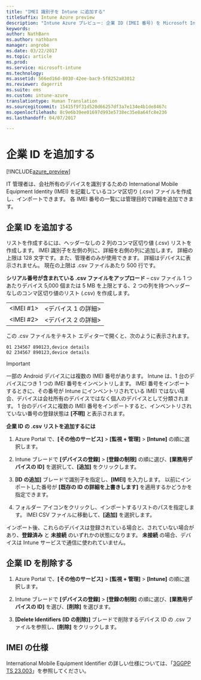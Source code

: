 ```yaml
---
title: "IMEI 識別子を Intune に追加する"
titleSuffix: Intune Azure preview
description: "Intune Azure プレビュー: 企業 ID (IMEI 番号) を Microsoft Intune に追加する方法について説明します。 "
keywords: 
author: NathBarn
ms.author: nathbarn
manager: angrobe
ms.date: 03/22/2017
ms.topic: article
ms.prod: 
ms.service: microsoft-intune
ms.technology: 
ms.assetid: 566ed16d-8030-42ee-bac9-5f8252a83012
ms.reviewer: dagerrit
ms.suite: ems
ms.custom: intune-azure
translationtype: Human Translation
ms.sourcegitcommit: 15415f9f31d520d66257df3a7e134e4b1de8467c
ms.openlocfilehash: 8c9e6b39ee01697d993e5738ec35e8a64fc8e236
ms.lasthandoff: 04/07/2017

---
```


# <a name="add-corporate-identifiers"></a>企業 ID を追加する

[!INCLUDE[azure_preview](../includes/azure_preview.md)]

IT 管理者は、会社所有のデバイスを識別するための International Mobile Equipment Identity (IMEI) を記載しているコンマ区切り (.csv) ファイルを作成し、インポートできます。 各 IMEI 番号の一覧には管理目的で詳細を追加できます。

<!-- When you upload serial numbers for company-owned iOS devices, they must be paired with a corporate enrollment profile. Devices must then be enrolled using either Apple’s device enrollment program (DEP) or Apple Configurator to have them appear as company-owned. -->

## <a name="add-corporate-identifiers"></a>企業 ID を追加する
リストを作成するには、ヘッダーなしの 2 列のコンマ区切り値 (.csv) リストを作成します。 IMEI 識別子を左側の列に、詳細を右側の列に追加します。 詳細の上限は 128 文字です。また、管理者のみが使用できます。 詳細はデバイスに表示されません。 現在の上限は .csv ファイルあたり 500 行です。

**シリアル番号が含まれている .csv ファイルをアップロード** – csv ファイル 1 つあたりデバイス 5,000 個または 5 MB を上限とする、2 つの列を持つヘッダーなしのコンマ区切り値のリスト (.csv) を作成します。

|||
|-|-|
|&lt;IMEI #1&gt;|&lt;デバイス 1 の詳細&gt;|
|&lt;IMEI #2&gt;|&lt;デバイス 2 の詳細&gt;|

この .csv ファイルをテキスト エディターで開くと、次のように表示されます。

```
01 234567 890123,device details
02 234567 890123,device details
```


> [!IMPORTANT]
> 一部の Android デバイスには複数の IMEI 番号があります。 Intune は、1 台のデバイスにつき 1 つの IMEI 番号をインベントリします。 IMEI 番号をインポートするときに、その番号が Intune にインベントリされている IMEI ではない場合、デバイスは会社所有のデバイスではなく個人のデバイスとして分類されます。 1 台のデバイスに複数の IMEI 番号をインポートすると、インベントリされていない番号の登録状態は **[不明]** と表示されます。

**企業 ID の .csv リストを追加するには**

1. Azure Portal で、**[その他のサービス]** > **[監視 + 管理]** > **[Intune]** の順に選択します。

2. Intune ブレードで **[デバイスの登録]** > **[登録の制限]** の順に選び、**[業務用デバイスの ID]** を選択して、**[追加]** をクリックします。

3. **[ID の追加]** ブレードで識別子を指定し、**[IMEI]** を入力します。 以前にインポートした番号が **[既存の ID の詳細を上書きします]** を適用するかどうかを指定できます。  

4. フォルダー アイコンをクリックし、インポートするリストのパスを指定します。 IMEI CSV ファイルに移動して、**[追加]** を選択します。

インポート後、これらのデバイスは登録されている場合と、されていない場合があり、**登録済み** と **未接続** のいずれかの状態になります。 **未接続** の場合、デバイスは Intune サービスで通信に使われていません。

## <a name="delete--corporate-identifiers"></a>企業 ID を削除する

1. Azure Portal で、**[その他のサービス]** > **[監視 + 管理]** > **[Intune]** の順に選択します。

2. Intune ブレードで **[デバイスの登録]** > **[登録の制限]** の順に選び、**[業務用デバイスの ID]** を選び、**[削除]** を選びます。

3. **[Delete Identifiers (ID の削除)]** ブレードで削除するデバイス ID の .csv ファイルを参照し、**[削除]** をクリックします。

## <a name="imei-specifications"></a>IMEI の仕様
International Mobile Equipment Identifier の詳しい仕様については、「[3GGPP TS 23.003](https://portal.3gpp.org/desktopmodules/Specifications/SpecificationDetails.aspx?specificationId=729)」を参照してください。

